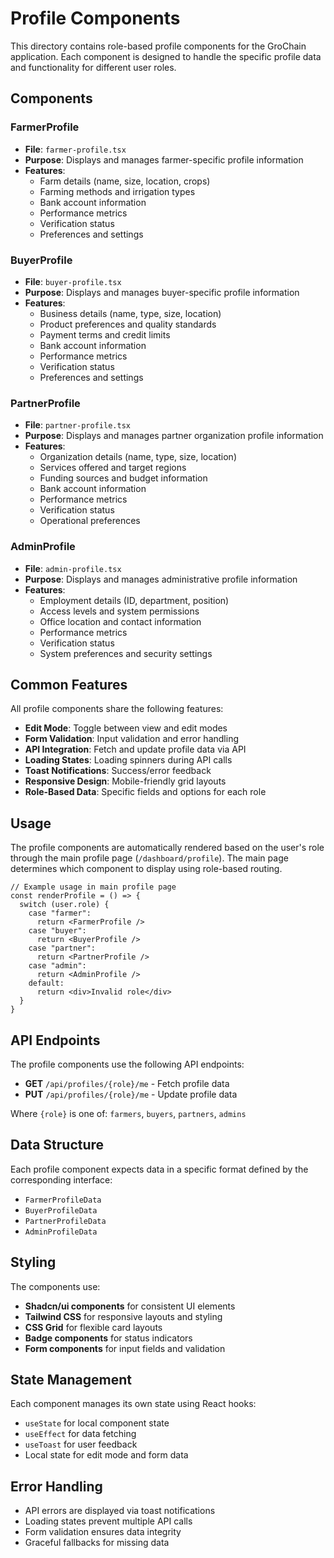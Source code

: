 # Profile Components

This directory contains role-based profile components for the GroChain application. Each component is designed to handle the specific profile data and functionality for different user roles.

## Components

### FarmerProfile
- **File**: `farmer-profile.tsx`
- **Purpose**: Displays and manages farmer-specific profile information
- **Features**:
  - Farm details (name, size, location, crops)
  - Farming methods and irrigation types
  - Bank account information
  - Performance metrics
  - Verification status
  - Preferences and settings

### BuyerProfile
- **File**: `buyer-profile.tsx`
- **Purpose**: Displays and manages buyer-specific profile information
- **Features**:
  - Business details (name, type, size, location)
  - Product preferences and quality standards
  - Payment terms and credit limits
  - Bank account information
  - Performance metrics
  - Verification status
  - Preferences and settings

### PartnerProfile
- **File**: `partner-profile.tsx`
- **Purpose**: Displays and manages partner organization profile information
- **Features**:
  - Organization details (name, type, size, location)
  - Services offered and target regions
  - Funding sources and budget information
  - Bank account information
  - Performance metrics
  - Verification status
  - Operational preferences

### AdminProfile
- **File**: `admin-profile.tsx`
- **Purpose**: Displays and manages administrative profile information
- **Features**:
  - Employment details (ID, department, position)
  - Access levels and system permissions
  - Office location and contact information
  - Performance metrics
  - Verification status
  - System preferences and security settings

## Common Features

All profile components share the following features:

- **Edit Mode**: Toggle between view and edit modes
- **Form Validation**: Input validation and error handling
- **API Integration**: Fetch and update profile data via API
- **Loading States**: Loading spinners during API calls
- **Toast Notifications**: Success/error feedback
- **Responsive Design**: Mobile-friendly grid layouts
- **Role-Based Data**: Specific fields and options for each role

## Usage

The profile components are automatically rendered based on the user's role through the main profile page (`/dashboard/profile`). The main page determines which component to display using role-based routing.

```tsx
// Example usage in main profile page
const renderProfile = () => {
  switch (user.role) {
    case "farmer":
      return <FarmerProfile />
    case "buyer":
      return <BuyerProfile />
    case "partner":
      return <PartnerProfile />
    case "admin":
      return <AdminProfile />
    default:
      return <div>Invalid role</div>
  }
}
```

## API Endpoints

The profile components use the following API endpoints:

- **GET** `/api/profiles/{role}/me` - Fetch profile data
- **PUT** `/api/profiles/{role}/me` - Update profile data

Where `{role}` is one of: `farmers`, `buyers`, `partners`, `admins`

## Data Structure

Each profile component expects data in a specific format defined by the corresponding interface:

- `FarmerProfileData`
- `BuyerProfileData`
- `PartnerProfileData`
- `AdminProfileData`

## Styling

The components use:
- **Shadcn/ui components** for consistent UI elements
- **Tailwind CSS** for responsive layouts and styling
- **CSS Grid** for flexible card layouts
- **Badge components** for status indicators
- **Form components** for input fields and validation

## State Management

Each component manages its own state using React hooks:
- `useState` for local component state
- `useEffect` for data fetching
- `useToast` for user feedback
- Local state for edit mode and form data

## Error Handling

- API errors are displayed via toast notifications
- Loading states prevent multiple API calls
- Form validation ensures data integrity
- Graceful fallbacks for missing data

